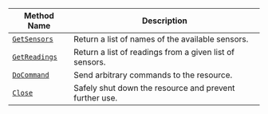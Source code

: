 <!-- prettier-ignore -->
| Method Name                                     | Description                                             |
| ----------------------------------------------- | ------------------------------------------------------- |
| [`GetSensors`](/build/configure/services/sensors/#getsensors)   | Return a list of names of the available sensors.        |
| [`GetReadings`](/build/configure/services/sensors/#getreadings) | Return a list of readings from a given list of sensors. |
| [`DoCommand`](/build/configure/services/sensors/#docommand)     | Send arbitrary commands to the resource.                |
| [`Close`](/build/configure/services/ml/#close) | Safely shut down the resource and prevent further use. |
